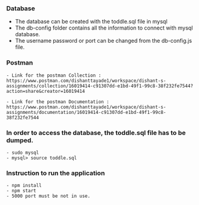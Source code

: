 ### Database 
- The database can be created with the toddle.sql file in mysql
- The db-config folder contains all the information to connect with mysql database.
- The username password or port can be changed from the db-config.js file.

### Postman
    - Link for the postman Collection :  https://www.postman.com/dishanttayade1/workspace/dishant-s-assignments/collection/16019414-c91307dd-e1bd-49f1-99c8-38f232fe7544?action=share&creator=16019414
    
    - Link for the postman Documentation : https://www.postman.com/dishanttayade1/workspace/dishant-s-assignments/documentation/16019414-c91307dd-e1bd-49f1-99c8-38f232fe7544

### In order to access the database, the toddle.sql file has to be dumped.
    - sudo mysql
    - mysql> source toddle.sql


### Instruction to run the application
    - npm install
    - npm start
    - 5000 port must be not in use.
    
 
